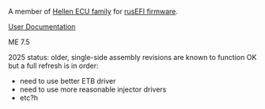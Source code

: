 A member of [Hellen ECU family](https://github.com/andreika-git/hellen-one) for [rusEFI firmware](https://github.com/rusefi/rusefi).

[User Documentation](https://github.com/rusefi/rusefi/wiki/Hellen121VAG)

ME 7.5

2025 status: older, single-side assembly revisions are known to function OK but a full refresh is in order:

* need to use better ETB driver
* need to use more reasonable injector drivers
* etc?h
